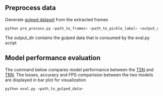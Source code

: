 
## Preprocess data
Generate [gulped dataset](https://github.com/TwentyBN/GulpIO) from the extracted frames
```bash
python pre_process.py <path_to_frames> <path_to_pickle_label> <output_dir>
```
The output_dir contains the gulped data that is consumed by the eval.py script


## Model performance evaluation
The command below compares model performance between the [TSN](https://github.com/yjxiong/temporal-segment-networks) and [TRN](https://github.com/zhoubolei/TRN-pytorch). The losses, accuracy and FPS comparision between the two models are displayed in bar plot for visualization

```bash
python eval.py <path_to_gulped_data>
```